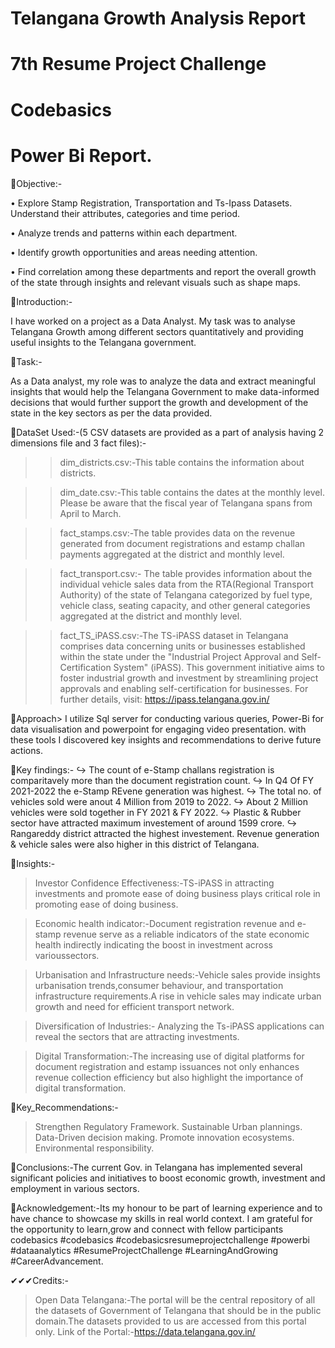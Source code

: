 # Telangana Growth Analysis Report
# 7th Resume Project Challenge
# Codebasics
# Power Bi Report.
👀Objective:-

• Explore Stamp Registration, Transportation and Ts-Ipass Datasets. Understand their attributes, categories and time period.

• Analyze trends and patterns within each department.

• Identify growth opportunities and areas needing attention.

• Find correlation among these departments and report the overall growth of the state through insights and relevant visuals such as shape maps.

👀Introduction:-

I have worked on a project as a Data Analyst. My task was to analyse Telangana Growth among different sectors quantitatively and providing useful insights to the Telangana government.

👀Task:-

As a Data analyst, my role was to analyze the data and extract meaningful insights that would help the Telangana Government to make data-informed decisions that would further support the growth and development of the state in the key sectors as per the data provided.

👀DataSet Used:-(5 CSV datasets are provided as a part of analysis having 2 dimensions file and 3 fact files):-
>>dim_districts.csv:-This table contains the information about districts.

>>dim_date.csv:-This table contains the dates at the monthly level. Please be aware that the fiscal year of Telangana spans from April to March.

>>fact_stamps.csv:-The table provides data on the revenue generated from document registrations and estamp challan payments aggregated at the district and monthly level.

>>fact_transport.csv:-
The table provides information about the individual vehicle sales data from the RTA(Regional Transport Authority) of the state of Telangana categorized by fuel type,
vehicle class, seating capacity, and other general categories aggregated at the district and monthly level.

>>fact_TS_iPASS.csv:-The TS-iPASS dataset in Telangana comprises data concerning units or businesses established within the state under the "Industrial Project Approval and Self-Certification System" (iPASS). This government initiative aims to foster industrial growth and investment by streamlining project approvals and enabling self-certification for businesses.
For further details, visit: https://ipass.telangana.gov.in/

👀Approach> I utilize Sql server for conducting various queries, Power-Bi for data visualisation and powerpoint for engaging video presentation. with these tools I discovered key insights and recommendations to derive future actions.

👀Key findings:-
 ↪ The count of e-Stamp challans registration is comparitavely more than the document registration count. 
 ↪ In Q4 Of FY 2021-2022 the e-Stamp REvene generation was highest. 
 ↪ The total no. of vehicles sold were anout 4 Million from 2019 to 2022.
 ↪ About 2 Million vehicles were sold together in FY 2021 & FY 2022. 
 ↪ Plastic & Rubber sector have attracted maximum investement of around 1599 crore. 
 ↪ Rangareddy district attracted the highest investement. Revenue generation & vehicle sales were also higher in this district of Telangana.

👀Insights:-

 >Investor Confidence Effectiveness:-TS-iPASS in attracting investments and promote ease of  doing business plays 
                                     critical role in promoting ease of doing business.

 >Economic health indicator:-Document registration revenue and e-stamp revenue serve as a reliable indicators of the 
                             state economic health indirectly indicating the boost in investment across varioussectors.

 >Urbanisation and Infrastructure needs:-Vehicle sales provide insights urbanisation trends,consumer behaviour,
                                         and transportation infrastructure requirements.A rise in vehicle sales may 
                                         indicate urban growth and need for efficient transport network.

 >Diversification of Industries:- Analyzing the Ts-iPASS applications can reveal the sectors that are attracting  investments.

 >Digital Transformation:-The increasing use of digital platforms for document registration and estamp issuances not 
  only enhances revenue collection efficiency but also highlight the importance of digital transformation.

👀Key_Recommendations:-

> Strengthen Regulatory Framework.
> Sustainable Urban plannings.
> Data-Driven decision making.
> Promote innovation ecosystems.
> Environmental responsibility.

👀Conclusions:-The current Gov. in Telangana has implemented several significant policies and initiatives to boost economic growth, investment and employment in various sectors.

👀Acknowledgement:-Its my honour to be part of learning experience and to have chance to showcase my skills in real world context.
I am grateful for the opportunity to learn,grow and connect with fellow participants
codebasics #codebasics #codebasicsresumeprojectchallenge #powerbi #dataanalytics #ResumeProjectChallenge #LearningAndGrowing #CareerAdvancement.

✔✔✔Credits:-
>Open Data Telangana:-The portal will be the central repository of all the datasets of Government of Telangana that should be in the public domain.The datasets provided to us are accessed from this portal only.
>Link of the Portal:-https://data.telangana.gov.in/

